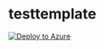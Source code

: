 # testtemplate

[![Deploy to Azure](https://aka.ms/deploytoazurebutton)](https://portal.azure.com/#create/Microsoft.Template/uri/https%3A%2F%2Fraw.githubusercontent.com%2Ftail9951%2Ftesttemplate%2Fmaster%2Fpostgres%2Ftemplate_postgres.json)

